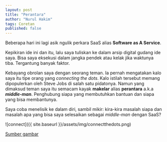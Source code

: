 ```yaml
---
layout: post
title: "Perantara"
author: "Nurul Hakim"
tags: Coretan
published: false
---
```


Beberapa hari ini lagi asik ngulik perkara SaaS alias **Software as A Service**.

Kepikiran ide ini dan itu, lalu saya tuliskan ke dalam arsip digital gudang ide saya. Bisa saya eksekusi dalam jangka pendek atau kelak jika waktunya tiba. Tergantung banyak faktor.

Kebayang obrolan saya dengan seorang teman. Ia pernah mengatakan kalo saya itu tipe orang yang _connecting the dots_. Kalo istilah tersebut memang dipopulerkan oleh Steve Jobs di salah satu pidatonya. Namun yang dimaksud teman saya itu semacam kayak **makelar** alias **perantara** a.k.a **_middle-man_**. Penghubung siapa yang membutuhkan bantuan dan siapa yang bisa membantunya.

Saya coba menelisik ke dalam diri, sambil mikir: kira-kira masalah siapa dan masalah apa yang bisa saya selesaikan sebagai _middle-man_ dengan SaaS?

![connect]({{ site.baseurl }}/assets/img/connectthedots.png)

[Sumber gambar](https://www.linkedin.com/pulse/most-important-skill-future-ability-connect-dots-your-fabio-moioli/?trackingId=5c2a%2BPSsRJCz3zF61AoVKA%3D%3D)
